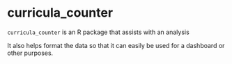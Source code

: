 # curricula_counter

`curricula_counter` is an R package that assists with an analysis

It also helps format the data so that it can easily be used for a dashboard or other purposes.
